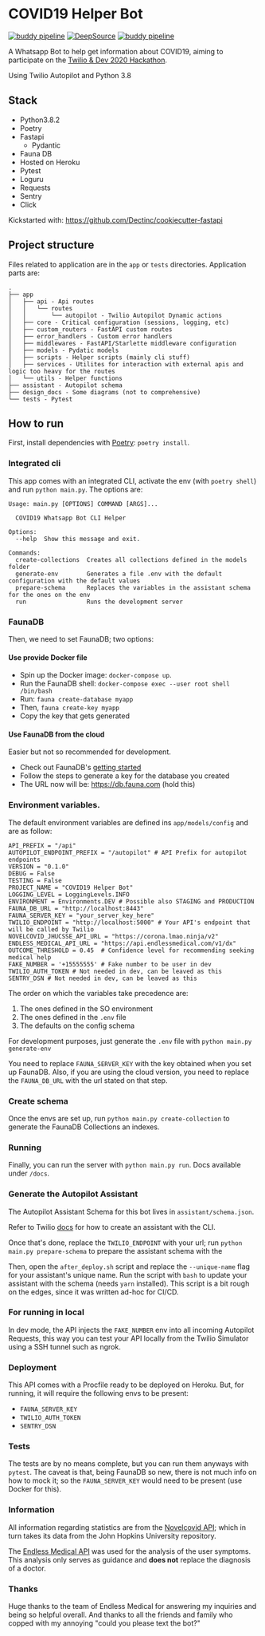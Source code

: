 # COVID19 Helper Bot

[![buddy pipeline](https://app.buddy.works/alessandrojcuppari/twilio-dev-hackathon/pipelines/pipeline/249599/badge.svg?token=a9e1f4c76f608ac31ab34c3b5288bf437ad38ee029c8b60b20406efbe0484335 "buddy pipeline")](https://app.buddy.works/alessandrojcuppari/twilio-dev-hackathon/pipelines/pipeline/249599)
[![DeepSource](https://static.deepsource.io/deepsource-badge-dark-mini.svg)](https://deepsource.io/gh/alessandrojcm/twilio-dev-hackathon/?ref=repository-badge)
[![buddy pipeline](https://app.buddy.works/alessandrojcuppari/twilio-dev-hackathon/pipelines/pipeline/249599/badge.svg?token=a9e1f4c76f608ac31ab34c3b5288bf437ad38ee029c8b60b20406efbe0484335 "buddy pipeline")](https://app.buddy.works/alessandrojcuppari/twilio-dev-hackathon/pipelines/pipeline/249599)

A Whatsapp Bot to help get information about COVID19, aiming to participate
on the [Twilio & Dev 2020 Hackathon](https://dev.to/devteam/announcing-the-twilio-hackathon-on-dev-2lh8).

Using Twilio Autopilot and Python 3.8

## Stack

- Python3.8.2
- Poetry
- Fastapi
    - Pydantic
- Fauna DB
- Hosted on Heroku
- Pytest
- Loguru
- Requests
- Sentry
- Click

Kickstarted with: https://github.com/Dectinc/cookiecutter-fastapi

## Project structure

Files related to application are in the ``app`` or ``tests`` directories.
Application parts are:

    .
    ├── app
    │   ├── api - Api routes
    │   │   └── routes
    │   │       └── autopilot - Twilio Autopilot Dynamic actions
    │   ├── core - Critical configuration (sessions, logging, etc)
    │   ├── custom_routers - FastAPI custom routes
    │   ├── error_handlers - Custom error handlers
    │   ├── middlewares - FastAPI/Starlette middleware configuration
    │   ├── models - Pydatic models
    │   ├── scripts - Helper scripts (mainly cli stuff)
    │   ├── services - Utilites for interaction with external apis and logic too heavy for the routes
    │   └── utils - Helper functions
    ├── assistant - Autopilot schema
    ├── design_docs - Some diagrams (not to comprehensive)
    └── tests - Pytest


## How to run
First, install dependencies with [Poetry](https://python-poetry.org/): `poetry install`.

### Integrated cli

This app comes with an integrated CLI, activate the env (with `poetry shell`) and run
`python main.py`. The options are:

    Usage: main.py [OPTIONS] COMMAND [ARGS]...

      COVID19 Whatsapp Bot CLI Helper

    Options:
      --help  Show this message and exit.

    Commands:
      create-collections  Creates all collections defined in the models folder
      generate-env        Generates a file .env with the default configuration with the default values
      prepare-schema      Replaces the variables in the assistant schema for the ones on the env
      run                 Runs the development server

### FaunaDB
Then, we need to set FaunaDB; two options:

#### Use provide Docker file

* Spin up the Docker image: `docker-compose up`.
* Run the FaunaDB shell: `docker-compose exec --user root shell /bin/bash`
* Run: `fauna create-database myapp`
* Then, `fauna create-key myapp`
* Copy the key that gets generated

#### Use FaunaDB from the cloud
Easier but not so recommended for development.

* Check out FaunaDB's [getting started](https://docs.fauna.com/fauna/current/start/cloud.html)
* Follow the steps to generate a key for the database you created
* The URL now will be: https://db.fauna.com (hold this)

### Environment variables.

The default environment variables are defined ins `app/models/config` and are as follow:

    API_PREFIX = "/api"
    AUTOPILOT_ENDPOINT_PREFIX = "/autopilot" # API Prefix for autopilot endpoints
    VERSION = "0.1.0"
    DEBUG = False
    TESTING = False
    PROJECT_NAME = "COVID19 Helper Bot"
    LOGGING_LEVEL = LoggingLevels.INFO
    ENVIRONMENT = Environments.DEV # Possible also STAGING and PRODUCTION
    FAUNA_DB_URL = "http://localhost:8443"
    FAUNA_SERVER_KEY = "your_server_key_here"
    TWILIO_ENDPOINT = "http://localhost:5000" # Your API's endpoint that will be called by Twilio
    NOVELCOVID_JHUCSSE_API_URL = "https://corona.lmao.ninja/v2"
    ENDLESS_MEDICAL_API_URL = "https://api.endlessmedical.com/v1/dx"
    OUTCOME_THRESHOLD = 0.45  # Confidence level for recommending seeking medical help
    FAKE_NUMBER = '+15555555' # Fake number to be user in dev
    TWILIO_AUTH_TOKEN # Not needed in dev, can be leaved as this
    SENTRY_DSN # Not needed in dev, can be leaved as this

The order on which the variables take precedence are:

1) The ones defined in the SO environment
2) The ones defined in the `.env` file
3) The defaults on the config schema

For development purposes, just generate the `.env` file with `python main.py generate-env`

You need to replace `FAUNA_SERVER_KEY` with the key obtained when you set up FaunaDB. Also, if you are using
the cloud version, you need to replace the `FAUNA_DB_URL` with the url stated on that step.

### Create schema

Once the envs are set up, run `python main.py create-collection` to generate the FaunaDB Collections an indexes.

### Running

Finally, you can run the server with `python main.py run`.
Docs available under `/docs`.

### Generate the Autopilot Assistant

The Autopilot Assistant Schema for this bot lives in `assistant/schema.json`.

Refer to Twilio [docs](https://www.twilio.com/docs/autopilot/twilio-autopilot-cli) for how to create an assistant
with the CLI.

Once that's done, replace the `TWILIO_ENDPOINT` with your url; run `python main.py prepare-schema` to prepare the
assistant schema with the

Then, open the `after_deploy.sh` script and replace the `--unique-name` flag for your assistant's unique name.
Run the script with `bash` to update your assistant with the schema (needs `yarn` installed).
This script is a bit rough on the edges, since it was written ad-hoc for CI/CD.

### For running in local

In dev mode, the API injects the `FAKE_NUMBER` env into all incoming Autopilot Requests, this way you can test
your API locally from the Twilio Simulator using a SSH tunnel such as ngrok.

### Deployment

This API comes with a Procfile ready to be deployed on Heroku. But, for running, it will require the following
envs to be present:

* `FAUNA_SERVER_KEY`
* `TWILIO_AUTH_TOKEN`
* `SENTRY_DSN`

### Tests

The tests are by no means complete, but you can run them anyways with `pytest`. The caveat is that, being FaunaDB so new,
there is not much info on how to mock it; so the `FAUNA_SERVER_KEY` would need to be present (use Docker for this).

### Information

All information regarding statistics are from the [Novelcovid API](https://corona.lmao.ninja/v2); which in turn
takes its data from the John Hopkins University repository.

The [Endless Medical API](https://www.endlessmedical.com/) was used for the analysis of the user symptoms.
This analysis only serves as guidance and **does not** replace the diagnosis of a doctor.

### Thanks

Huge thanks to the team of Endless Medical for answering my inquiries and being so helpful overall. And thanks
to all the friends and family who copped with my annoying "could you please text the bot?"
